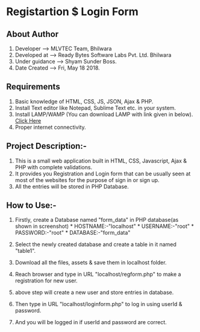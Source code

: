# Registartion $ Login Form

## About Author

  1. Developer	      -->   MLVTEC Team, Bhilwara
  2. Developed at     -->   Ready Bytes Software Labs Pvt. Ltd. Bhilwara
  3. Under guidance   -->   Shyam Sunder Boss.
  4. Date Created     -->   Fri, May 18 2018.
  
## Requirements

1. Basic knowledge of HTML, CSS, JS, JSON, Ajax & PHP.
2. Install Text editor like Notepad, Sublime Text etc. in your system. 
3. Install LAMP/WAMP (You can download LAMP with link given in below).
  [Click Here](https://www.digitalocean.com/community/tutorials/how-to-install-linux-apache-mysql-php-lamp-stack-on-ubuntu-14-04)
4. Proper internet connectivity.

## Project Description:-

 1. This is a small web application built in HTML, CSS, Javascript, Ajax & PHP with complete validations.  
 2.  It provides you Registration and Login form that can be usually seen at most of the websites for the purpose of sign in      or sign up. 
 3. All the entries will be stored in PHP Database.

## How to Use:-

1. Firstly, create a Database named "form_data" in PHP database(as shown in screenshot)
		* HOSTNAME:-"localhost"
		* USERNAME:-"root"
	        * PASSWORD:-"root"
		* DATABASE:-"form_data"

2. Select the newly created database and create a table in it named "table1".
3. Download all the files, assets & save them in localhost folder.
4. Reach browser and type in URL "localhost/regform.php" to make a registration for new user.
5. above step will create a new user and store entries in database. 
6. Then type in URL "localhost/loginform.php" to log in using userId & password.
7. And you will be logged in if userId and password are correct.

			


